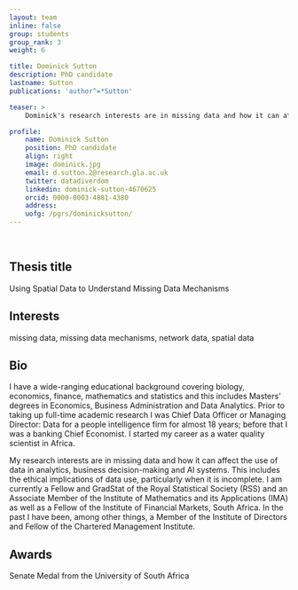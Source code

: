 ```yaml
---
layout: team
inline: false
group: students
group_rank: 3
weight: 6

title: Dominick Sutton
description: PhD candidate
lastname: Sutton
publications: 'author^=*Sutton'

teaser: >
    Dominick's research interests are in missing data and how it can affect the use of data in analytics, business decision-making and AI systems.

profile:
    name: Dominick Sutton
    position: PhD candidate
    align: right
    image: dominick.jpg
    email: d.sutton.2@research.gla.ac.uk
    twitter: datadiverdom
    linkedin: dominick-sutton-4670625
    orcid: 0000-0003-4881-4380
    address:
    uofg: /pgrs/dominicksutton/
---
```

<br>

## Thesis title
Using Spatial Data to Understand Missing Data Mechanisms

## Interests 
missing data, missing data mechanisms, network data, spatial data

## Bio
I have a wide-ranging educational background covering biology, economics, finance, mathematics and statistics and this includes Masters’ degrees in Economics, Business Administration and Data Analytics. Prior to taking up full-time academic research I was Chief Data Officer or Managing Director: Data for a people intelligence firm for almost 18 years; before that I was a banking Chief Economist. I started my career as a water quality scientist in Africa.

My research interests are in missing data and how it can affect the use of data in analytics, business decision-making and AI systems. This includes the ethical implications of data use, particularly when it is incomplete. I am currently a Fellow and GradStat of the Royal Statistical Society (RSS) and an Associate Member of the Institute of Mathematics and its Applications (IMA) as well as a Fellow of the Institute of Financial Markets, South Africa.  In the past I have been, among other things, a Member of the Institute of Directors and Fellow of the Chartered Management Institute.

## Awards
Senate Medal from the University of South Africa